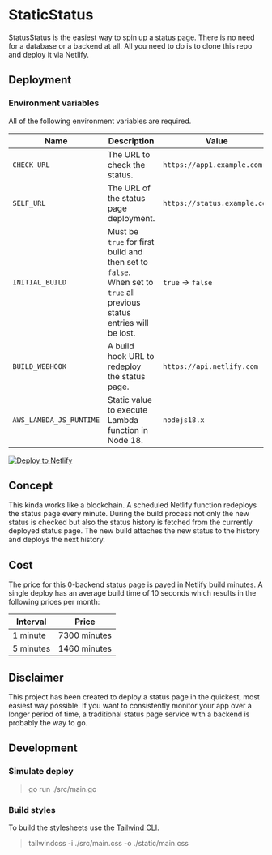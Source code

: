 # StaticStatus

StatusStatus is the easiest way to spin up a status page. There is no need for a
database or a backend at all. All you need to do is to clone this repo and
deploy it via Netlify.

## Deployment

### Environment variables

All of the following environment variables are required.

| Name                    | Description                                                                                                          | Value                        |
| ----------------------- | -------------------------------------------------------------------------------------------------------------------- | ---------------------------- |
| `CHECK_URL`             | The URL to check the status.                                                                                         | `https://app1.example.com`   |
| `SELF_URL`              | The URL of the status page deployment.                                                                               | `https://status.example.com` |
| `INITIAL_BUILD`         | Must be `true` for first build and then set to `false`. When set to `true` all previous status entries will be lost. | `true` -> `false`            |
| `BUILD_WEBHOOK`         | A build hook URL to redeploy the status page.                                                                        | `https://api.netlify.com`    |
| `AWS_LAMBDA_JS_RUNTIME` | Static value to execute Lambda function in Node 18.                                                                  | `nodejs18.x`                 |

[![Deploy to Netlify](https://www.netlify.com/img/deploy/button.svg)](https://app.netlify.com/start/deploy?repository=https://github.com/bene/StaticStatus)

## Concept

This kinda works like a blockchain. A scheduled Netlify function redeploys the
status page every minute. During the build process not only the new status
is checked but also the status history is fetched from the currently deployed
status page. The new build attaches the new status to the history and deploys
the next history.

## Cost

The price for this 0-backend status page is payed in Netlify build minutes. A
single deploy has an average build time of 10 seconds which results in the
following prices per month:

| Interval  | Price        |
| --------- | ------------ |
| 1 minute  | 7300 minutes |
| 5 minutes | 1460 minutes |

## Disclaimer

This project has been created to deploy a status page in the quickest, most
easiest way possible. If you want to consistently monitor your app over a longer
period of time, a traditional status page service with a backend is probably the
way to go.

## Development

### Simulate deploy

> go run ./src/main.go

### Build styles

To build the stylesheets use the
[Tailwind CLI](https://tailwindcss.com/blog/standalone-cli).

> tailwindcss -i ./src/main.css -o ./static/main.css
